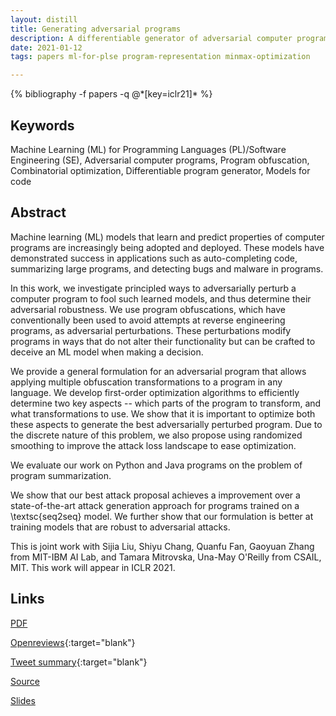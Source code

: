 ```yaml
---
layout: distill
title: Generating adversarial programs
description: A differentiable generator of adversarial computer programs which can deceive ML models trained on computer programs
date: 2021-01-12
tags: papers ml-for-plse program-representation minmax-optimization

---
```

<div class="publications">
    {% bibliography -f papers -q @*[key=iclr21]* %}
</div>

## Keywords
Machine Learning (ML) for Programming Languages (PL)/Software Engineering (SE), Adversarial computer programs, Program obfuscation, Combinatorial optimization, Differentiable program generator, Models for code

## Abstract 
Machine learning (ML) models that learn and predict properties of computer programs are increasingly being adopted and deployed. 
These models have demonstrated success in applications such as auto-completing code, summarizing large programs, and detecting bugs and malware in programs.

In this work, we investigate principled ways to adversarially perturb a computer program to fool such learned models, and thus determine their adversarial robustness. We use program obfuscations, which have conventionally been used to avoid attempts at reverse engineering programs, as adversarial perturbations. These perturbations modify programs in ways that do not alter their functionality but can be crafted to deceive an ML model when making a decision. 

We provide a general formulation for an adversarial program that allows applying multiple obfuscation transformations to a program in any language. We develop first-order optimization algorithms to  efficiently determine two key aspects -- which parts of the program to transform, and what transformations to use. We show that it is important to optimize both these aspects to generate the best adversarially perturbed program. Due to the discrete nature of this problem, we also propose using randomized smoothing to improve the attack loss landscape to ease optimization. 

We evaluate our work on Python and Java programs on the problem of program summarization. 

We show that our best attack proposal achieves a  improvement over a state-of-the-art attack generation approach for programs trained on a \textsc{seq2seq} model.
We further show that our formulation is better at training models that are robust to adversarial attacks.

This is joint work with Sijia Liu, Shiyu Chang, Quanfu Fan, Gaoyuan Zhang from MIT-IBM AI Lab, and Tamara Mitrovska, Una-May O'Reilly from CSAIL, MIT. This work will appear in ICLR 2021.

## Links
[PDF](#)

[Openreviews](https://openreview.net/forum?id=PH5PH9ZO_4){:target="blank"}

[Tweet summary](https://twitter.com/ShashankSrikant/status/1349121295972143105){:target="blank"}

[Source](#)

[Slides](#)
